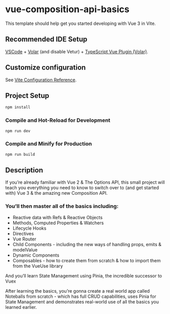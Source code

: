 # vue-composition-api-basics

This template should help get you started developing with Vue 3 in Vite.

## Recommended IDE Setup

[VSCode](https://code.visualstudio.com/) + [Volar](https://marketplace.visualstudio.com/items?itemName=Vue.volar) (and disable Vetur) + [TypeScript Vue Plugin (Volar)](https://marketplace.visualstudio.com/items?itemName=Vue.vscode-typescript-vue-plugin).

## Customize configuration

See [Vite Configuration Reference](https://vitejs.dev/config/).

## Project Setup

```sh
npm install
```

### Compile and Hot-Reload for Development

```sh
npm run dev
```

### Compile and Minify for Production

```sh
npm run build
```

## Description
If you’re already familiar with Vue 2 & The Options API, this small project will teach you everything you need to know to switch over to (and get started with) Vue 3 & the amazing new Composition API.


### You’ll then master all of the basics including:

- Reactive data with Refs & Reactive Objects
- Methods, Computed Properties & Watchers
- Lifecycle Hooks
- Directives
- Vue Router
- Child Components - including the new ways of handling props, emits & modelValue
- Dynamic Components
- Composables - how to create them from scratch & how to import them from the VueUse library

And you’ll learn State Management using Pinia, the incredible successor to Vuex

After learning the basics, you’re gonna create a real world app called Noteballs from scratch - which has full CRUD capabilities, uses Pinia for State Management and demonstrates real-world use of all the basics you learned earlier.
